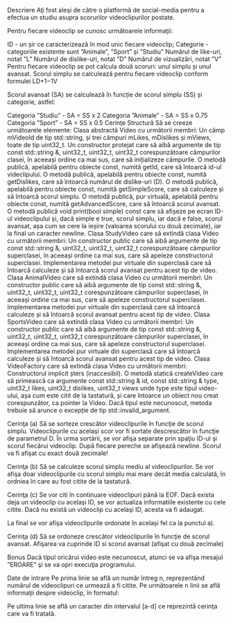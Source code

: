 Descriere
Aţi fost aleşi de către o platformă de social-media pentru a efectua un studiu asupra scorurilor videoclipurilor postate.

Pentru fiecare videoclip se cunosc următoarele informaţii:

ID - un șir ce caracterizează în mod unic fiecare videoclip;
Categorie - categoriile existente sunt ”Animale”, ”Sport” și ”Studiu”
Numărul de like-uri, notat ”L”
Numărul de dislike-uri, notat ”D”
Numărul de vizualizări, notat ”V”
Pentru fiecare videoclip se pot calcula două scoruri: unul simplu și unul avansat. Scorul simplu se calculează pentru fiecare videoclip conform formulei LD+1−1V

Scorul avansat (SA) se calculează în funcție de scorul simplu (SS) și categorie, astfel:

Categoria ”Studiu” -  SA = SS x 2
Categoria ”Animale” - SA = SS x 0.75
Categoria ”Sport” -  SA = SS x 0.5
Cerinţe
Structură
Să se creeze următoarele elemente:
 Clasa abstractă Video cu următorii membri:
Un câmp mVideoId de tip std::string, și trei câmpuri mLikes, mDislikes și mViews, toate de tip uint32_t.
Un constructor protejat care să aibă argumente de tip const std::string &, uint32_t, uint32_t, uint32_t corespunzătoare câmpurilor clasei, în aceeași ordine ca mai sus, care să inițializeze câmpurile.
O metodă publică, apelabilă pentru obiecte const, numită getId, care să întoarcă id-ul videclipului.
O metodă publică, apelabilă pentru obiecte const, numită getDislikes, care să întoarcă numărul de dislike-uri (D).
O metodă publică, apelabilă pentru obiecte const, numită getSimpleScore, care să calculeze și să întoarcă scorul simplu.
O metodă publică, pur virtuală, apelabilă pentru obiecte const, numită getAdvancedScore, care să întoarcă scorul avansat.
O metodă publică void print(bool simple) const care să afișeze pe ecran ID-ul videoclipului și, dacă simple e true, scorul simplu, iar dacă e false, scorul avansat, așa cum se cere la ieșire (valoarea scorului cu două zecimale), iar la final un caracter newline.
 Clasa StudyVideo care să extindă clasa Video cu următorii membri:
Un constructor public care să aibă argumente de tip const std::string &, uint32_t, uint32_t, uint32_t corespunzătoare câmpurilor superclasei, în aceeași ordine ca mai sus, care să apeleze constructorul superclasei.
Implementarea metodei pur virtuale din superclasă care să întoarcă calculeze și să întoarcă scorul avansat pentru acest tip de video.
 Clasa AnimalVideo care să extindă clasa Video cu următorii membri:
Un constructor public care să aibă argumente de tip const std::string &, uint32_t, uint32_t, uint32_t corespunzătoare câmpurilor superclasei, în aceeași ordine ca mai sus, care să apeleze constructorul superclasei.
Implementarea metodei pur virtuale din superclasă care să întoarcă calculeze și să întoarcă scorul avansat pentru acest tip de video.
 Clasa SportsVideo care să extindă clasa Video cu următorii membri:
Un constructor public care să aibă argumente de tip const std::string &, uint32_t, uint32_t, uint32_t corespunzătoare câmpurilor superclasei, în aceeași ordine ca mai sus, care să apeleze constructorul superclasei.
Implementarea metodei pur virtuale din superclasă care să întoarcă calculeze și să întoarcă scorul avansat pentru acest tip de video.
 Clasa VideoFactory care să extindă clasa Video cu următorii membri:
Constructorul implicit șters (inaccesibil).
O metodă statică createVideo care să primească ca argumente const std::string & id, const std::string & type, uint32_t likes, uint32_t dislikes, uint32_t views unde type este tipul video-ului, așa cum este citit de la tastatură, și care întoarce un obiect nou creat corespunzător, ca pointer la Video. Dacă tipul este necunoscut, metoda trebuie să arunce o excepție de tip std::invalid_argument.

Cerinţa (a) 
Să se sorteze crescător videoclipurile în funcţie de scorul simplu. Videoclipurile cu acelaşi scor vor fi sortate descrescător în funcţie de parametrul D.
În urma sortării, se vor afişa separate prin spaţiu ID-ul şi scorul fiecărui videoclip. După fiecare pereche se afişează newline. Scorul va fi afişat cu exact două zecimale!

Cerinţa (b) 
Să se calculeze scorul simplu mediu al videoclipurilor. Se vor afişa doar videoclipurile cu scorul simplu mai mare decât media calculată, în ordniea în care au fost citite de la tastatură.

Cerinţa (c) 
Se vor citi în continuare videoclipuri până la EOF.
Dacă exista deja un videoclip cu acelaşi ID, se vor actualiza informatiile existente cu cele citite. Dacă nu există un videoclip cu acelaşi ID, acesta va fi adaugat.

La final se vor afişa videoclipurile ordonate în același fel ca la punctul a).

Cerinţa (d) 
Să se ordoneze crescător videoclipurile în funcţie de scorul avansat.
Afişarea va cuprinde ID si scorul avansat (afişat cu două zecimale) 

Bonus 
Dacă tipul oricărui video este necunoscut, atunci se va afişa mesajul ”EROARE” şi se va opri execuţia programului.

Date de intrare
Pe prima linie se află un număr întreg n, reprezentând numărul de videoclipuri ce urmează a fi citite.
Pe următoarele n linii se află informaţii despre videoclip, în formatul:

<ID film> <Tip Videoclip> <numar de vizionari> <numar de like-uri> <numar de dislike-uri>

Pe ultima linie se află un caracter din intervalul [a-d] ce reprezintă cerinţa care va fi tratată.
